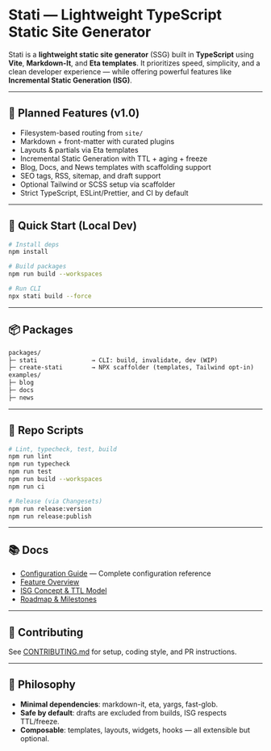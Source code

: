 # Stati — Lightweight TypeScript Static Site Generator

Stati is a **lightweight static site generator** (SSG) built in **TypeScript** using **Vite**, **Markdown-It**, and **Eta templates**. It prioritizes speed, simplicity, and a clean developer experience — while offering powerful features like **Incremental Static Generation (ISG)**.

---

## 🚀 Planned Features (v1.0)

- Filesystem-based routing from `site/`
- Markdown + front-matter with curated plugins
- Layouts & partials via Eta templates
- Incremental Static Generation with TTL + aging + freeze
- Blog, Docs, and News templates with scaffolding support
- SEO tags, RSS, sitemap, and draft support
- Optional Tailwind or SCSS setup via scaffolder
- Strict TypeScript, ESLint/Prettier, and CI by default

---

## 🧪 Quick Start (Local Dev)

```bash
# Install deps
npm install

# Build packages
npm run build --workspaces

# Run CLI
npx stati build --force
```

---

## 📦 Packages

```txt
packages/
├─ stati               → CLI: build, invalidate, dev (WIP)
├─ create-stati        → NPX scaffolder (templates, Tailwind opt-in)
examples/
├─ blog
├─ docs
├─ news
```

---

## 📁 Repo Scripts

```bash
# Lint, typecheck, test, build
npm run lint
npm run typecheck
npm run test
npm run build --workspaces
npm run ci

# Release (via Changesets)
npm run release:version
npm run release:publish
```

---

## 📚 Docs

- [Configuration Guide](./docs/configuration.md) — Complete configuration reference
- [Feature Overview](./docs/feature_doc.md)
- [ISG Concept & TTL Model](./docs/concept_doc.md)
- [Roadmap & Milestones](./docs/implementation_plan.md)

---

## 🤝 Contributing

See [CONTRIBUTING.md](./CONTRIBUTING.md) for setup, coding style, and PR instructions.

---

## 🧠 Philosophy

- **Minimal dependencies**: markdown-it, eta, yargs, fast-glob.
- **Safe by default**: drafts are excluded from builds, ISG respects TTL/freeze.
- **Composable**: templates, layouts, widgets, hooks — all extensible but optional.
